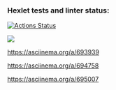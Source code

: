 ### Hexlet tests and linter status:
[![Actions Status](https://github.com/RedBeduin/qa-auto-engineer-javascript-project-44/actions/workflows/hexlet-check.yml/badge.svg)](https://github.com/RedBeduin/qa-auto-engineer-javascript-project-44/actions)

<a href="https://codeclimate.com/github/RedBeduin/qa-auto-engineer-javascript-project-44/maintainability"><img src="https://api.codeclimate.com/v1/badges/5bc29b26065dd7298b35/maintainability" /></a> 

https://asciinema.org/a/693939

https://asciinema.org/a/694758

https://asciinema.org/a/695007
